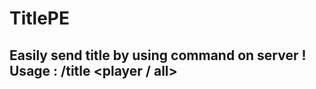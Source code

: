 # TitlePE
Easily send title by using command on server !
Usage : /title <player / all> <title> <fadeIn (20 = 1sec)> <duration (20 = 1sec)> <fadeOut (20 = 1sec)>
---
Only working with Pocketmine (don't support Tesseract)

---
If you have any suggestions, ideas of something else to add contact me on Twitter [@Misteboss_mcpe](https://twitter.com/Misteboss_mcpe)
